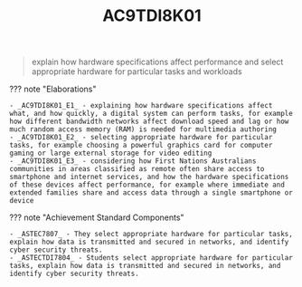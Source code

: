 ﻿---
backlinks:
- title: Learning Areas
  url: /sense/Teaching/Curriculum/v9/v9-learning-areas.html
tags: australian-curriculum
title: AC9TDI8K01
type: note
---
> explain how hardware specifications affect performance and select appropriate hardware for particular tasks and workloads

??? note "Elaborations"

	- _AC9TDI8K01_E1_ - explaining how hardware specifications affect what, and how quickly, a digital system can perform tasks, for example how different bandwidth networks affect download speed and lag or how much random access memory (RAM) is needed for multimedia authoring
	- _AC9TDI8K01_E2_ - selecting appropriate hardware for particular tasks, for example choosing a powerful graphics card for computer gaming or large external storage for video editing
	- _AC9TDI8K01_E3_ - considering how First Nations Australians communities in areas classified as remote often share access to smartphone and internet services, and how the hardware specifications of these devices affect performance, for example where immediate and extended families share and access data through a single smartphone or device
??? note "Achievement Standard Components"

	- _ASTEC7807_ - They select appropriate hardware for particular tasks, explain how data is transmitted and secured in networks, and identify cyber security threats.
	- _ASTECTDI7804_ - Students select appropriate hardware for particular tasks, explain how data is transmitted and secured in networks, and identify cyber security threats.